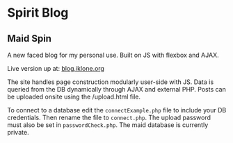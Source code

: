 # Spirit Blog
## Maid Spin
A new faced blog for my personal use. Built on JS with flexbox and AJAX.

Live version up at: [blog.iklone.org](http://blog.iklone.org/)

The site handles page construction modularly user-side with JS. Data is queried from the DB dynamically through AJAX and external PHP. Posts can be uploaded onsite using the /upload.html file.

To connect to a database edit the `connectExample.php` file to include your DB credentials. Then rename the file to `connect.php`. The upload password must also be set in `passwordCheck.php`. The maid database is currently private.
